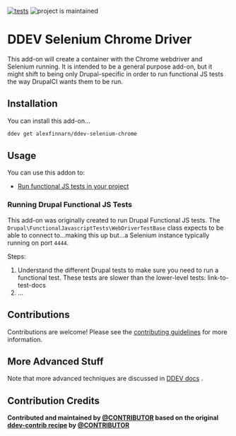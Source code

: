 [![tests](https://github.com/drud/ddev-addon-template/actions/workflows/tests.yml/badge.svg)](https://github.com/drud/ddev-addon-template/actions/workflows/tests.yml) ![project is maintained](https://img.shields.io/maintenance/yes/2022.svg)

# DDEV Selenium Chrome Driver

This add-on will create a container with the Chrome webdriver and Selenium running. It is intended to be a general
purpose add-on, but it might shift to being only Drupal-specific in order to run functional JS tests the way DrupalCI
wants them to be run.

## Installation

You can install this add-on...

```bash
ddev get alexfinnarn/ddev-selenium-chrome
```

## Usage

You can use this addon to:
- [Run functional JS tests in your project](#running-drupal-functional-js-tests)

### Running Drupal Functional JS Tests

This add-on was originally created to run Drupal Functional JS tests.
The `Drupal\FunctionalJavascriptTests\WebDriverTestBase` class expects to be able to connect to...making this up but...a
Selenium instance typically running on port `4444`.

Steps:

1. Understand the different Drupal tests to make sure you need to run a functional test. These tests are slower than the
   lower-level tests: link-to-test-docs
2. ...

## Contributions

Contributions are welcome! Please see the [contributing guidelines](CONTRIBUTING.md) for more information.

## More Advanced Stuff

Note that more advanced techniques are discussed
in [DDEV docs](https://ddev.readthedocs.io/en/latest/users/extend/additional-services/#additional-service-configurations-and-add-ons-for-ddev)
.

## Contribution Credits

**Contributed and maintained by [@CONTRIBUTOR](https://github.com/CONTRIBUTOR) based on the
original [ddev-contrib recipe](https://github.com/drud/ddev-contrib/tree/master/docker-compose-services/RECIPE)
by [@CONTRIBUTOR](https://github.com/CONTRIBUTOR)**

